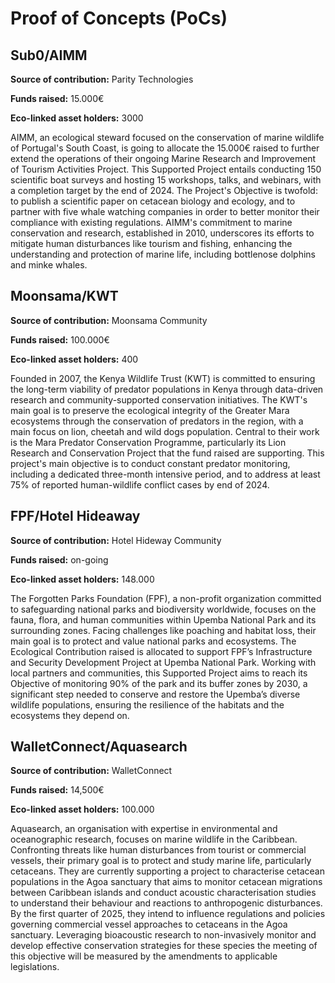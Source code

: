 # Proof of Concepts (PoCs)

## Sub0/AIMM

**Source of contribution:** Parity Technologies

**Funds raised:** 15.000€

**Eco-linked asset holders:** 3000

AIMM, an ecological steward focused on the conservation of marine wildlife of Portugal's South Coast, is going to allocate the 15.000€ raised to further extend the operations of their ongoing Marine Research and Improvement of Tourism Activities Project. This Supported Project entails conducting 150 scientific boat surveys and hosting 15 workshops, talks, and webinars, with a completion target by the end of 2024. The Project's Objective is twofold: to publish a scientific paper on cetacean biology and ecology, and to partner with five whale watching companies in order to better monitor their compliance with existing regulations. AIMM's commitment to marine conservation and research, established in 2010, underscores its efforts to mitigate human disturbances like tourism and fishing, enhancing the understanding and protection of marine life, including bottlenose dolphins and minke whales.

## Moonsama/KWT

**Source of contribution:** Moonsama Community

**Funds raised:** 100.000€

**Eco-linked asset holders:** 400

Founded in 2007, the Kenya Wildlife Trust (KWT) is committed to ensuring the long-term viability of predator populations in Kenya through data-driven research and community-supported conservation initiatives. The KWT's main goal is to preserve the ecological integrity of the Greater Mara ecosystems through the conservation of predators in the region, with a main focus on lion, cheetah and wild dogs population. Central to their work is the Mara Predator Conservation Programme, particularly its Lion Research and Conservation Project that the fund raised are supporting. This project's main objective is to conduct constant predator monitoring, including a dedicated three-month intensive period, and to address at least 75% of reported human-wildlife conflict cases by end of 2024.

## FPF/Hotel Hideaway

**Source of contribution:** Hotel Hideway Community

**Funds raised:** on-going

**Eco-linked asset holders:** 148.000

The Forgotten Parks Foundation (FPF), a non-profit organization committed to safeguarding national parks and biodiversity worldwide, focuses on the fauna, flora, and human communities within Upemba National Park and its surrounding zones. Facing challenges like poaching and habitat loss, their main goal is to protect and value national parks and ecosystems. The Ecological Contribution raised is allocated to support FPF’s Infrastructure and Security Development Project at Upemba National Park. Working with local partners and communities, this Supported Project aims to reach its Objective of monitoring 90% of the park and its buffer zones by 2030, a significant step needed to conserve and restore the Upemba’s diverse wildlife populations, ensuring the resilience of the habitats and the ecosystems they depend on.

## WalletConnect/Aquasearch

**Source of contribution:** WalletConnect

**Funds raised:** 14,500€

**Eco-linked asset holders:** 100.000

Aquasearch, an organisation with expertise in environmental and oceanographic research, focuses on marine wildlife in the Caribbean. Confronting threats like human disturbances from tourist or commercial vessels, their primary goal is to protect and study marine life, particularly cetaceans. They are currently supporting a project to characterise cetacean populations in the Agoa sanctuary that aims to monitor cetacean migrations between Caribbean islands and conduct acoustic characterisation studies to understand their behaviour and reactions to anthropogenic disturbances. By the first quarter of 2025, they intend to influence regulations and policies governing commercial vessel approaches to cetaceans in the Agoa sanctuary. Leveraging bioacoustic research to non-invasively monitor and develop effective conservation strategies for these species the meeting of this objective will be measured by the amendments to applicable legislations.
